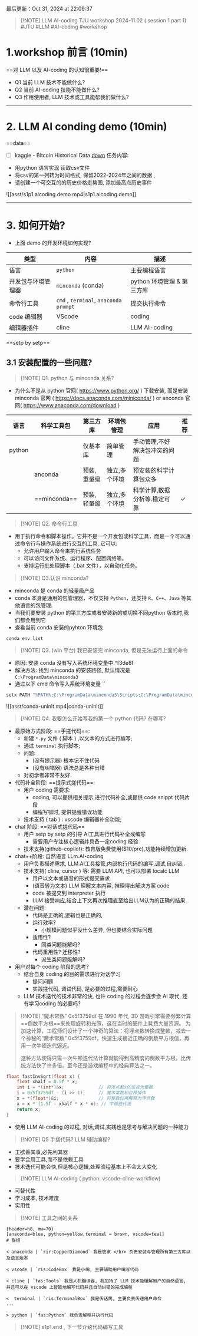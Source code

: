 最后更新：Oct 31, 2024 at 22:09:37

> [!NOTE] LLM AI-coding TJU workshop 2024-11.02 ( session 1 part 1)
#JTU  #LLM #AI-coding #workshop

# 1.workshop 前言 (10min)
==对 LLM 以及 AI-coding 的认知很重要!==
- Q1 当前 LLM 技术不能做什么?
- Q2 当前 AI-coding 技能不能做什么?
- Q3 作用使用者, LLM 技术或工具能帮我们做什么?

---
# 2. LLM AI conding demo (10min)
==data==
- [ ]  kaggle - Bitcoin Historical Data [down](https://www.kaggle.com/datasets/mczielinski/bitcoin-historical-data?resource=download)
任务内容:
- 用python 语言实现 读取csv文件
- 将csv的第一列转为时间格式, 保留2022-2024年之间的数据 ,
- 请创建一个可交互的的历史价格走势图, 添加最高点历史事件

![[asst/s1p1.aicoding.demo.mp4|s1p1.aicoding.demo]]

---
# 3. 如何开始? 

- 上面 demo 的开发环境如何实现?

| 类型        | 内容                                    | 描述                 |
| --------- | ------------------------------------- | ------------------ |
| 语言        | `python`                              | 主要编程语言             |
| 开发包与环境管理器 | `minconda` (conda)                    | python 环境管理 & 第三方库 |
| 命令行工具     | `cmd` , `terminal`, `anaconda prompt` | 提交执行命令             |
| code 编辑器  | VScode                                | coding             |
| 编辑器插件     | cline                                 | LLM AI-coding      |

==setp by setp== 
## 3.1 安装配置的一些问题?

> [!NOTE] Q1. python 与 minconda 关系?
- 为什么不是从 python 官网( https://www.python.org/ ) 下载安装, 而是安装 minconda 官网 ( https://docs.anaconda.com/miniconda/ ) or anconda 官网( https://www.anaconda.com/download )

| 语言     | 科学工具包        | 第三方库   | 环境包管理   | 应用              | 推荐           |
| ------ | ------------ | ------ | ------- | --------------- | ------------ |
| python |              | 仅基本库   | 简单管理    | 手动管理,不好解决包冲突的问题 |              |
|        | anconda      | 预装,重量级 | 独立,多个环境 | 预安装的科学计算包众多     |              |
|        | ==minconda== | 预装,轻量级 | 独立,多个环境 | 科学计算,数据分析等.稳定可靠 | $\checkmark$ |

> [!NOTE] Q2. 命令行工具
- 用于执行命令和脚本操作。它并不是一个开发包或科学工具，而是一个可以通过命令行与操作系统进行交互的工具, 它可以:
	- 允许用户输入命令来执行系统任务
	- 可以访问文件系统、运行程序、配置网络等。
	- 支持运行批处理脚本（.bat 文件），以自动化任务。

> [!NOTE] Q3.认识 minconda?
- minconda 是 conda 的轻量级产品
- conda 本身是通用的包管理器，不仅支持 `Python`，还支持 `R`、`C++`、`Java` 等其他语言的包管理. 
- 当我们要安装 python 的第三方库或者安装新的或切换不同python 版本时,我们都会用到它
- 查看当前 conda 安装的pyhton 环境包
```
conda env list
```

> [!NOTE] Q3. (win 平台) 我已安装完 minconda, 但是无法运行上面的命令
- 原因: 安装 conda 没有写入系统环境变量中.^f3de8f
- 解决方法: 找到 minconda 的安装路径, 默认情况是 `C:\ProgramData\minconda3`
- 通过以下 cmd 命令写入系统环境变量 ``
```bash
setx PATH "%PATH%;C:\ProgramData\minconda3\Scripts;C:\ProgramData\minconda3\condabin"
```
![[asst/conda-uninit.mp4|conda-uninit]]

> [!NOTE] Q4. 我要怎么开始写我的第一个 python 代码? 在哪写?

- 最原始方式阶段: ==手搓代码==:
	- 新建 `*.py` 文件 ( 脚本 ) ,以文本的方式进行编写;
	- 通过 `terminal` 执行脚本;
	- 问题:
		- (没有提示器) 根本记不住代码
		- (没有纠错器) 语法总是各种出错
	- 对初学者非常不友好.
- 代码补全阶段: ==提示式搓代码==:
	- 用户 coding 需要求:
		- coding, 可以提供相关提示,进行代码补全,或提供 code snippt 代码片段
		- 编程写错时, 提供提醒错误功能
	- 技术支持 ( tab ) : vscode 编辑器补全功能;
- chat 阶段: ==对话式搓代码==
	- 用户 setp by setp 的引导 AI工具进行代码补全或编写
		- 需要用户专注核心逻辑并具备一定coding 经验
	- 技术支持(github-copilot):  教育版免费使用($10/pre),功能持续增加更新.
- chat++阶段: 自然语言 LLm.AI-coding
	- 用户负责描述需求, LLM.AI工具接管,内部执行代码的编写,调试,自纠错..
	- 技术支持( cline, cursor ) 等: 需要 LLM API, 也可以部署 localc LLM
		- 用户以文本或语音的形式提交需求
		- (语音转为文本) LLM 理解文本内容, 推理得出解决方案 code
		- code 被提交到 interpreter 执行
		- LLM 接受响应,结合上下文再次推理直至给出LLM认为的正确的结果
	- 潜在问题:
		- 代码是正确的,逻辑也是正确的,
		- 运行效率?
			- 小规模问题似乎没什么差异, 但也要结合实际问题
		- 适用性?
			- 同类问题能解吗?
		- 代码重用性? 迁移性?
			- 派生类问题能解吗?
- 用户对每个 coding 阶段的思考?
	- 结合自身 coding 的目的需求进行对话学习
		- 提问问题
		- 实践搓代码, 调试代码, 是必要的过程,需要耐心
	- LLM 技术迭代的技术非常的快, 也许 coding 的过程会逐步会 AI 取代, 还有学习coding 的必要吗?

> [!NOTE] “魔术常数” 0x5f3759df
> 在 1990 年代, 3D 游戏引擎需要频繁计算==倒数平方根==来处理旋转和光照，这在当时的硬件上耗费大量资源。
> 为加速计算，工程师们设计了一个神奇的算法：将浮点数转换成整数，减去一个神秘的“魔术常数” 0x5f3759df，快速生成接近正确的倒数平方根值，再用一次牛顿迭代逼近。
>
> 这种方法使得只需一次牛顿迭代法计算就能得到高精度的倒数平方根，比传统方法快了许多倍。至今还是游戏编程中的经典算法之一。

```c
float fastInvSqrt(float x) {
    float xhalf = 0.5f * x;
    int i = *(int*)&x;             // 将浮点数x的位视为整数
    i = 0x5f3759df - (i >> 1);     // 魔术常数和位移操作
    x = *(float*)&i;               // 将整数位再解释为浮点数
    x = x * (1.5f - xhalf * x * x); // 牛顿迭代法
    return x;
}
```
- 使用 LLM AI-coding 的过程, 对话,调试,实践也是思考与解决问题的一种能力

> [!NOTE] Q5 手搓代码? LLM 辅助编程?

- 工欲善其事,必先利其器
- 要学会用工具,而不是依赖工具
- 技术迭代可能会快,但是核心逻辑,处理流程基本上不会太大变化

> [!NOTE] LLM AI-coding ( python: vscode-cline-workflow)
- 可替代性
- 学习成本, 技术难度
- 实用性

> [!NOTE] 工具之间的关系
```chat
{header=h8, mw=70}
[anaconda=blue, python=yellow,terminal = brown, vscode=teal]
# 群组

< anaconda | `rir:CopperDiamond` 我是管家 </br> 负责安装与管理所有第三方库以及语言版本

< vscode | `ris:CodeBox` 我是小编, 主要辅助用户编写代码

< cline | `fas:Tools` 我是人机翻译器, 我加持了 LLM 技术能理解用户的自然语言, 并且可以在 vscode 上智能地编写代码并且自动纠错的完成编程

<  terminal | `ris:TerminalBox` 我是传话筒, 主要负责传递用户命令 
...

> python | `fas:Python` 我负责解释并执行代码

```

> [!NOTE] s1p1.end ,  下一节介绍代码编写工具
